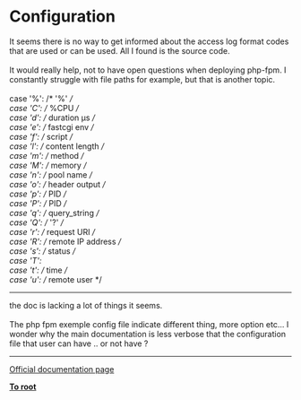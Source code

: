 # Configuration



It seems there is no way to get informed about the access log format codes that are used or can be used. All I found is the source code.<br><br>It would really help, not to have open questions when deploying php-fpm. I constantly struggle with file paths for example, but that is another topic.<br><br>                                case &apos;%&apos;: /* &apos;%&apos; */<br>                                case &apos;C&apos;: /* %CPU */<br>                                case &apos;d&apos;: /* duration &#xB5;s */<br>                                case &apos;e&apos;: /* fastcgi env  */<br>                                case &apos;f&apos;: /* script */<br>                                case &apos;l&apos;: /* content length */<br>                                case &apos;m&apos;: /* method */<br>                                case &apos;M&apos;: /* memory */<br>                                case &apos;n&apos;: /* pool name */<br>                                case &apos;o&apos;: /* header output  */<br>                                case &apos;p&apos;: /* PID */<br>                                case &apos;P&apos;: /* PID */<br>                                case &apos;q&apos;: /* query_string */<br>                                case &apos;Q&apos;: /* &apos;?&apos; */<br>                                case &apos;r&apos;: /* request URI */<br>                                case &apos;R&apos;: /* remote IP address */<br>                                case &apos;s&apos;: /* status */<br>                                case &apos;T&apos;:<br>                                case &apos;t&apos;: /* time */<br>                                case &apos;u&apos;: /* remote user */  

---

the doc is lacking a lot of things it seems.<br><br>  The php fpm exemple config file indicate different thing, more option etc... I wonder why the main documentation is less verbose that the configuration file that user can have .. or not have ?  

---

[Official documentation page](https://www.php.net/manual/en/install.fpm.configuration.php)

**[To root](/README.md)**